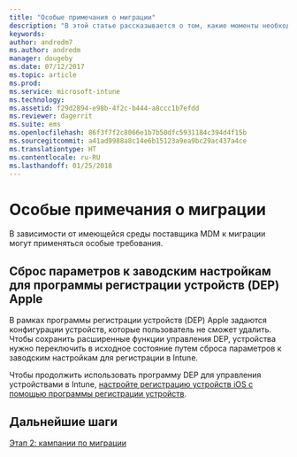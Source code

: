 ```yaml
---
title: "Особые примечания о миграции"
description: "В этой статье рассказывается о том, какие моменты необходимо учесть, прежде чем начинать миграцию."
keywords: 
author: andredm7
ms.author: andredm
manager: dougeby
ms.date: 07/12/2017
ms.topic: article
ms.prod: 
ms.service: microsoft-intune
ms.technology: 
ms.assetid: f29d2894-e98b-4f2c-b444-a8ccc1b7efdd
ms.reviewer: dagerrit
ms.suite: ems
ms.openlocfilehash: 86f3f7f2c8066e1b7b50dfc5931184c394d4f15b
ms.sourcegitcommit: a41ad9988a8c14e6b15123a9ea9bc29ac437a4ce
ms.translationtype: HT
ms.contentlocale: ru-RU
ms.lasthandoff: 01/25/2018
---
```

# <a name="special-migration-considerations"></a>Особые примечания о миграции

В зависимости от имеющейся среды поставщика MDM к миграции могут применяться особые требования.

## <a name="factory-reset-for-apples-device-enrollment-program-dep"></a>Сброс параметров к заводским настройкам для программы регистрации устройств (DEP) Apple

В рамках программы регистрации устройств (DEP) Apple задаются конфигурации устройств, которые пользователь не сможет удалить. Чтобы сохранить расширенные функции управления DEP, устройства нужно переключить в исходное состояние путем сброса параметров к заводским настройкам для регистрации в Intune.

Чтобы продолжить использовать программу DEP для управления устройствами в Intune, [настройте регистрацию устройств iOS с помощью программы регистрации устройств](device-enrollment-program-enroll-ios.md).


## <a name="next-steps"></a>Дальнейшие шаги

[Этап 2: кампании по миграции](migration-guide-campaign.md)
